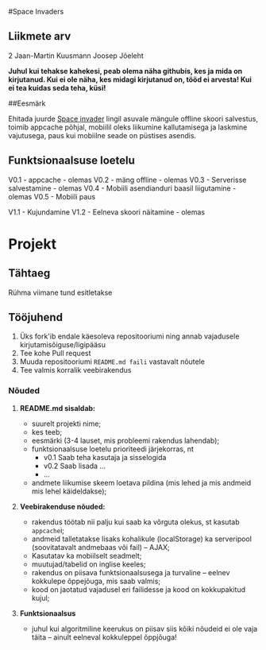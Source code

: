 #Space Invaders

## Liikmete arv
2
Jaan-Martin Kuusmann
Joosep Jõeleht

**Juhul kui tehakse kahekesi, peab olema näha githubis, kes ja mida on kirjutanud. Kui ei ole näha, kes midagi kirjutanud on, tööd ei arvesta! Kui ei tea kuidas seda teha, küsi!**

##Eesmärk

Ehitada juurde [Space invader](https://github.com/jissepo/vk-projekt/blob/master/GAME.md) lingil asuvale mängule offline skoori salvestus, toimib appcache põhjal, mobiilil oleks liikumine kallutamisega ja laskmine vajutusega, paus kui mobiilne seade on püstises asendis.

## Funktsionaalsuse loetelu

V0.1 - appcache - olemas
V0.2 - mäng offline - olemas
V0.3 - Serverisse salvestamine - olemas
V0.4 - Mobiili asendianduri baasil liigutamine - olemas
V0.5 - Mobiili paus

V1.1 - Kujundamine
V1.2 - Eelneva skoori näitamine -  olemas

# Projekt

## Tähtaeg

Rühma viimane tund esitletakse



## Tööjuhend
1. Üks fork'ib endale käesoleva repositooriumi ning annab vajadusele kirjutamisõiguse/ligipääsu
1. Tee kohe Pull request
1. Muuda repositooriumi `README.md faili` vastavalt nõutele
1. Tee valmis korralik veebirakendus

### Nõuded

1. **README.md sisaldab:**
    * suurelt projekti nime;
    * kes teeb;
    * eesmärki (3-4 lauset, mis probleemi rakendus lahendab);
    * funktsionaalsuse loetelu prioriteedi järjekorras, nt
        * v0.1 Saab teha kasutaja ja sisselogida
        * v0.2 Saab lisada ...
        * ...
    * andmete liikumise skeem loetava pildina (mis lehed ja mis andmeid mis lehel käideldakse);

2. **Veebirakenduse nõuded:**
    * rakendus töötab nii palju kui saab ka võrguta olekus, st kasutab `appcache`i;
    * andmeid talletatakse lisaks kohalikule (localStorage) ka serveripool (soovitatavalt andmebaas või fail) – AJAX;
    * Kasutatav ka mobiilselt seadmelt;
    * muutujad/tabelid on inglise keeles;
    * rakendus on piisava funktsionaalsusega ja turvaline – eelnev kokkulepe õppejõuga, mis saab valmis;
    * kood on jaotatud vajadusel eri failidesse ja kood on kokkupakitud kujul;

3. **Funktsionaalsus**
    * juhul kui algoritmiline keerukus on piisav siis kõiki nõudeid ei ole vaja täita – ainult eelneval kokkuleppel õppjõuga!
